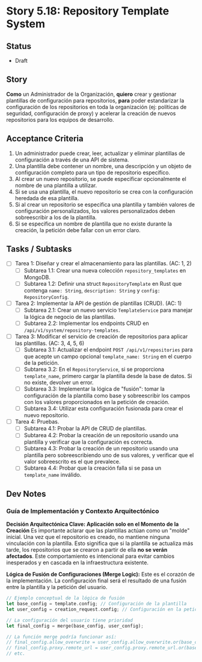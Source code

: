 # Story 5.18: Repository Template System

## Status
- Draft

## Story
**Como** un Administrador de la Organización,
**quiero** crear y gestionar plantillas de configuración para repositorios,
**para** poder estandarizar la configuración de los repositorios en toda la organización (ej: políticas de seguridad, configuración de proxy) y acelerar la creación de nuevos repositorios para los equipos de desarrollo.

## Acceptance Criteria
1.  Un administrador puede crear, leer, actualizar y eliminar plantillas de configuración a través de una API de sistema.
2.  Una plantilla debe contener un nombre, una descripción y un objeto de configuración completo para un tipo de repositorio específico.
3.  Al crear un nuevo repositorio, se puede especificar opcionalmente el nombre de una plantilla a utilizar.
4.  Si se usa una plantilla, el nuevo repositorio se crea con la configuración heredada de esa plantilla.
5.  Si al crear un repositorio se especifica una plantilla y también valores de configuración personalizados, los valores personalizados deben sobreescribir a los de la plantilla.
6.  Si se especifica un nombre de plantilla que no existe durante la creación, la petición debe fallar con un error claro.

## Tasks / Subtasks
- [ ] Tarea 1: Diseñar y crear el almacenamiento para las plantillas. (AC: 1, 2)
    - [ ] Subtarea 1.1: Crear una nueva colección `repository_templates` en MongoDB.
    - [ ] Subtarea 1.2: Definir una struct `RepositoryTemplate` en Rust que contenga `name: String`, `description: String` y `config: RepositoryConfig`.
- [ ] Tarea 2: Implementar la API de gestión de plantillas (CRUD). (AC: 1)
    - [ ] Subtarea 2.1: Crear un nuevo servicio `TemplateService` para manejar la lógica de negocio de las plantillas.
    - [ ] Subtarea 2.2: Implementar los endpoints CRUD en `/api/v1/system/repository-templates`.
- [ ] Tarea 3: Modificar el servicio de creación de repositorios para aplicar las plantillas. (AC: 3, 4, 5, 6)
    - [ ] Subtarea 3.1: Actualizar el endpoint `POST /api/v1/repositories` para que acepte un campo opcional `template_name: String` en el cuerpo de la petición.
    - [ ] Subtarea 3.2: En el `RepositoryService`, si se proporciona `template_name`, primero cargar la plantilla desde la base de datos. Si no existe, devolver un error.
    - [ ] Subtarea 3.3: Implementar la lógica de "fusión": tomar la configuración de la plantilla como base y sobreescribir los campos con los valores proporcionados en la petición de creación.
    - [ ] Subtarea 3.4: Utilizar esta configuración fusionada para crear el nuevo repositorio.
- [ ] Tarea 4: Pruebas.
    - [ ] Subtarea 4.1: Probar la API de CRUD de plantillas.
    - [ ] Subtarea 4.2: Probar la creación de un repositorio usando una plantilla y verificar que la configuración es correcta.
    - [ ] Subtarea 4.3: Probar la creación de un repositorio usando una plantilla pero sobreescribiendo uno de sus valores, y verificar que el valor sobreescrito es el que prevalece.
    - [ ] Subtarea 4.4: Probar que la creación falla si se pasa un `template_name` inválido.

## Dev Notes

### Guía de Implementación y Contexto Arquitectónico

**Decisión Arquitectónica Clave: Aplicación solo en el Momento de la Creación**
Es importante aclarar que las plantillas actúan como un "molde" inicial. Una vez que el repositorio es creado, no mantiene ninguna vinculación con la plantilla. Esto significa que si la plantilla se actualiza más tarde, los repositorios que se crearon a partir de ella **no se verán afectados**. Este comportamiento es intencional para evitar cambios inesperados y en cascada en la infraestructura existente.

**Lógica de Fusión de Configuraciones (Merge Logic):**
Este es el corazón de la implementación. La configuración final será el resultado de una fusión entre la plantilla y la petición del usuario.

```rust
// Ejemplo conceptual de la lógica de fusión
let base_config = template.config; // Configuración de la plantilla
let user_config = creation_request.config; // Configuración en la petición

// La configuración del usuario tiene prioridad
let final_config = merge(base_config, user_config);

// La función merge podría funcionar así:
// final_config.allow_overwrite = user_config.allow_overwrite.or(base_config.allow_overwrite);
// final_config.proxy.remote_url = user_config.proxy.remote_url.or(base_config.proxy.remote_url);
// etc.